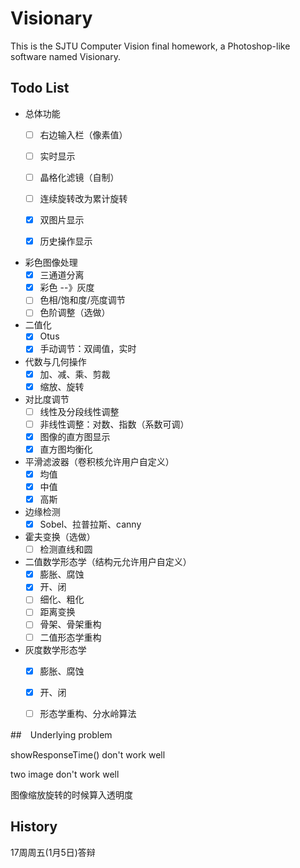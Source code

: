 # Visionary

This is the SJTU Computer Vision final homework, a Photoshop-like software named Visionary.

## Todo List
- 总体功能
  - [ ] 右边输入栏（像素值）
  - [ ] 实时显示
  - [ ] 晶格化滤镜（自制）
  - [ ] 连续旋转改为累计旋转
  - [x] 双图片显示
  - [x] 历史操作显示


- 彩色图像处理
  - [x] 三通道分离
  - [x] 彩色  --》灰度
  - [ ] 色相/饱和度/亮度调节
  - [ ] 色阶调整（选做）
- 二值化
  - [x] Otus
  - [x] 手动调节：双阈值，实时
- 代数与几何操作
  - [x] 加、减、乘、剪裁
  - [x] 缩放、旋转
- 对比度调节
  - [ ] 线性及分段线性调整
  - [ ] 非线性调整：对数、指数（系数可调）
  - [x] 图像的直方图显示
  - [x] 直方图均衡化
- 平滑滤波器（卷积核允许用户自定义）
  - [x] 均值
  - [x] 中值
  - [x] 高斯
- 边缘检测
  - [x] Sobel、拉普拉斯、canny
- 霍夫变换（选做）
  - [ ] 检测直线和圆
- 二值数学形态学（结构元允许用户自定义）
  - [x] 膨胀、腐蚀
  - [x] 开、闭
  - [ ] 细化、粗化
  - [ ] 距离变换
  - [ ] 骨架、骨架重构
  - [ ] 二值形态学重构
- 灰度数学形态学
  - [x] 膨胀、腐蚀
  - [x] 开、闭
  - [ ] 形态学重构、分水岭算法



##　Underlying problem

showResponseTime() don't work well

two image don't work well

图像缩放旋转的时候算入透明度



##  History

17周周五(1月5日)答辩